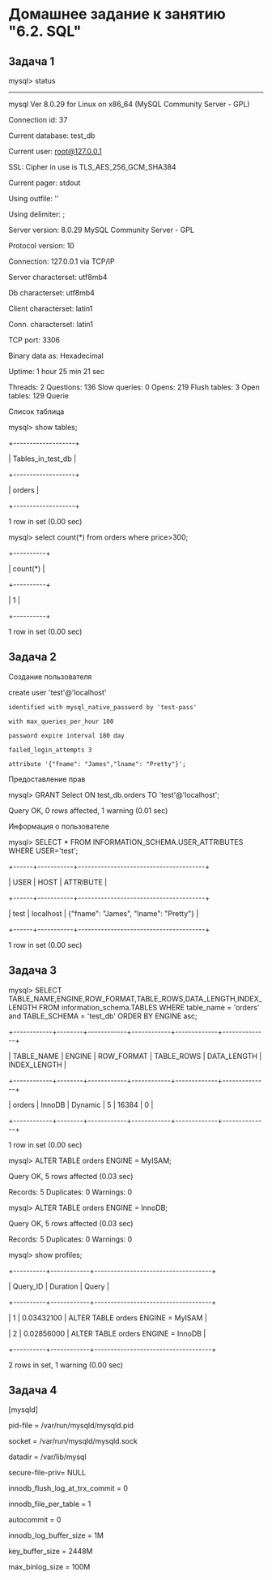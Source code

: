 # Домашнее задание к занятию "6.2. SQL"


## Задача 1

mysql> status

--------------

mysql  Ver 8.0.29 for Linux on x86_64 (MySQL Community Server - GPL)

Connection id:          37

Current database:       test_db

Current user:           root@127.0.0.1

SSL:                    Cipher in use is TLS_AES_256_GCM_SHA384

Current pager:          stdout

Using outfile:          ''

Using delimiter:        ;

Server version:         8.0.29 MySQL Community Server - GPL

Protocol version:       10

Connection:             127.0.0.1 via TCP/IP

Server characterset:    utf8mb4

Db     characterset:    utf8mb4

Client characterset:    latin1

Conn.  characterset:    latin1

TCP port:               3306

Binary data as:         Hexadecimal

Uptime:                 1 hour 25 min 21 sec


Threads: 2  Questions: 136  Slow queries: 0  Opens: 219  Flush tables: 3  Open tables: 129  Querie

Список таблица

mysql> show tables;

+-------------------+

| Tables_in_test_db |

+-------------------+

| orders            |

+-------------------+

1 row in set (0.00 sec)


mysql> select count(*) from orders where price>300;

+----------+

| count(*) |

+----------+

|        1 |

+----------+

1 row in set (0.00 sec)


## Задача 2

Создание пользователя

create user 'test'@'localhost' 

    identified with mysql_native_password by 'test-pass' 

    with max_queries_per_hour 100

    password expire interval 180 day 

    failed_login_attempts 3 

    attribute '{"fname": "James","lname": "Pretty"}';

Предоставление прав

mysql> GRANT Select ON test_db.orders TO 'test'@'localhost';

Query OK, 0 rows affected, 1 warning (0.01 sec)

Информация о пользователе

mysql> SELECT * FROM INFORMATION_SCHEMA.USER_ATTRIBUTES WHERE USER='test';

+------+-----------+---------------------------------------+

| USER | HOST      | ATTRIBUTE                             |

+------+-----------+---------------------------------------+

| test | localhost | {"fname": "James", "lname": "Pretty"} |

+------+-----------+---------------------------------------+

1 row in set (0.00 sec)



## Задача 3

mysql> SELECT TABLE_NAME,ENGINE,ROW_FORMAT,TABLE_ROWS,DATA_LENGTH,INDEX_LENGTH FROM information_schema.TABLES WHERE table_name = 'orders' and  TABLE_SCHEMA = 'test_db' ORDER BY ENGINE asc;

+------------+--------+------------+------------+-------------+--------------+

| TABLE_NAME | ENGINE | ROW_FORMAT | TABLE_ROWS | DATA_LENGTH | INDEX_LENGTH |

+------------+--------+------------+------------+-------------+--------------+

| orders     | InnoDB | Dynamic    |          5 |       16384 |            0 |

+------------+--------+------------+------------+-------------+--------------+

1 row in set (0.00 sec)



mysql> ALTER TABLE orders ENGINE = MyISAM;

Query OK, 5 rows affected (0.03 sec)

Records: 5  Duplicates: 0  Warnings: 0

mysql>  ALTER TABLE orders ENGINE = InnoDB;

Query OK, 5 rows affected (0.03 sec)

Records: 5  Duplicates: 0  Warnings: 0

mysql> show profiles;

+----------+------------+------------------------------------+

| Query_ID | Duration   | Query                              |

+----------+------------+------------------------------------+

|        1 | 0.03432100 | ALTER TABLE orders ENGINE = MyISAM |

|        2 | 0.02856000 | ALTER TABLE orders ENGINE = InnoDB |

+----------+------------+------------------------------------+

2 rows in set, 1 warning (0.00 sec)


## Задача 4

[mysqld]

pid-file        = /var/run/mysqld/mysqld.pid

socket          = /var/run/mysqld/mysqld.sock

datadir         = /var/lib/mysql

secure-file-priv= NULL

innodb_flush_log_at_trx_commit = 0 

innodb_file_per_table = 1

autocommit = 0

innodb_log_buffer_size	= 1M

key_buffer_size = 2448М

max_binlog_size	= 100M